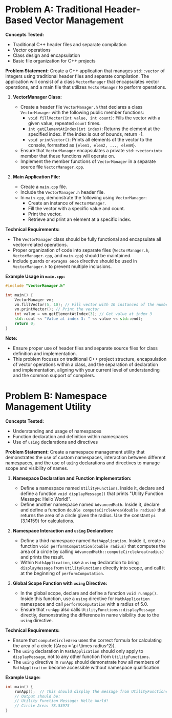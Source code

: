 # Problem A: Traditional Header-Based Vector Management

**Concepts Tested:**
- Traditional C++ header files and separate compilation
- Vector operations
- Class design and encapsulation
- Basic file organization for C++ projects

**Problem Statement:**
Create a C++ application that manages `std::vector` of integers using traditional header files and separate compilation. The application will consist of a class `VectorManager` that encapsulates vector operations, and a main file that utilizes `VectorManager` to perform operations.

1. **VectorManager Class:**
   - Create a header file `VectorManager.h` that declares a class `VectorManager` with the following public member functions:
     - `void fillVector(int value, int count)`: Fills the vector with a given value, repeated `count` times.
     - `int getElementAtIndex(int index)`: Returns the element at the specified index. If the index is out of bounds, return -1.
     - `void printVector()`: Prints all elements of the vector to the console, formatted as `{elem1, elem2, ..., elemN}`.
   - Ensure that `VectorManager` encapsulates a private `std::vector<int>` member that these functions will operate on.
   - Implement the member functions of `VectorManager` in a separate source file `VectorManager.cpp`.

2. **Main Application File:**
   - Create a `main.cpp` file.
   - Include the `VectorManager.h` header file.
   - In `main.cpp`, demonstrate the following using `VectorManager`:
     - Create an instance of `VectorManager`.
     - Fill the vector with a specific value and count.
     - Print the vector.
     - Retrieve and print an element at a specific index.

**Technical Requirements:**
- The `VectorManager` class should be fully functional and encapsulate all vector-related operations.
- Proper organization of code into separate files (`VectorManager.h`, `VectorManager.cpp`, and `main.cpp`) should be maintained.
- Include guards or `#pragma once` directive should be used in `VectorManager.h` to prevent multiple inclusions.

**Example Usage in `main.cpp`:**
```cpp
#include "VectorManager.h"

int main() {
    VectorManager vm;
    vm.fillVector(5, 10); // Fill vector with 10 instances of the number 5
    vm.printVector(); // Print the vector
    int value = vm.getElementAtIndex(3); // Get value at index 3
    std::cout << "Value at index 3: " << value << std::endl;
    return 0;
}
```

**Note:**
- Ensure proper use of header files and separate source files for class definition and implementation.
- This problem focuses on traditional C++ project structure, encapsulation of vector operations within a class, and the separation of declaration and implementation, aligning with your current level of understanding and the common support of compilers.

# Problem B: Namespace Management Utility

**Concepts Tested:**
- Understanding and usage of namespaces
- Function declaration and definition within namespaces
- Use of `using` declarations and directives

**Problem Statement:**
Create a namespace management utility that demonstrates the use of custom namespaces, interaction between different namespaces, and the use of `using` declarations and directives to manage scope and visibility of names. 

1. **Namespace Declaration and Function Implementation:**
   - Define a namespace named `UtilityFunctions`. Inside it, declare and define a function `void displayMessage()` that prints "Utility Function Message: Hello World!".
   - Define another namespace named `AdvancedMath`. Inside it, declare and define a function `double computeCircleArea(double radius)` that returns the area of a circle given the radius. Use the constant `pi` (3.14159) for calculations.

2. **Namespace Interaction and `using` Declaration:**
   - Define a third namespace named `MathApplication`. Inside it, create a function `void performComputation(double radius)` that computes the area of a circle by calling `AdvancedMath::computeCircleArea(radius)` and prints the result. 
   - Within `MathApplication`, use a `using` declaration to bring `displayMessage` from `UtilityFunctions` directly into scope, and call it at the beginning of `performComputation`.

3. **Global Scope Function with `using` Directive:**
   - In the global scope, declare and define a function `void runApp()`. Inside this function, use a `using` directive for `MathApplication` namespace and call `performComputation` with a radius of 5.0.
   - Ensure that `runApp` also calls `UtilityFunctions::displayMessage` directly, demonstrating the difference in name visibility due to the `using` directive.

**Technical Requirements:**
- Ensure that `computeCircleArea` uses the correct formula for calculating the area of a circle (\(Area = \pi \times radius^2\)).
- The `using` declaration in `MathApplication` should only apply to `displayMessage`, not to any other function from `UtilityFunctions`.
- The `using` directive in `runApp` should demonstrate how all members of `MathApplication` become accessible without namespace qualification.

**Example Usage:**
```cpp
int main() {
    runApp();  // This should display the message from UtilityFunctions and the computed area of the circle.
    // Output should be:
    // Utility Function Message: Hello World!
    // Circle Area: 78.53975
}
```
